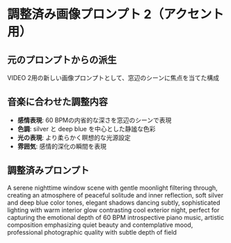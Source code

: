 # 調整済み画像プロンプト 2（アクセント用）

## 元のプロンプトからの派生
VIDEO 2用の新しい画像プロンプトとして、窓辺のシーンに焦点を当てた構成

## 音楽に合わせた調整内容
- **感情表現**: 60 BPMの内省的な深さを窓辺のシーンで表現
- **色調**: silver と deep blue を中心とした静謐な色彩
- **光の表現**: より柔らかく瞑想的な光源設定
- **雰囲気**: 感情的深化の瞬間を表現

## 調整済みプロンプト
A serene nighttime window scene with gentle moonlight filtering through, creating an atmosphere of peaceful solitude and inner reflection, soft silver and deep blue color tones, elegant shadows dancing subtly, sophisticated lighting with warm interior glow contrasting cool exterior night, perfect for capturing the emotional depth of 60 BPM introspective piano music, artistic composition emphasizing quiet beauty and contemplative mood, professional photographic quality with subtle depth of field